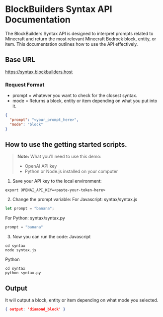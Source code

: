 # BlockBuilders Syntax API Documentation

The BlockBuilders Syntax API is designed to interpret prompts related to Minecraft and return the most relevant Minecraft Bedrock block, entity, or item. 
This documentation outlines how to use the API effectively.

## Base URL
https://syntax.blockbuilders.host

### Request Format

- prompt = whatever you want to check for the closest syntax. 
- mode = Returns a block, entity or item depending on what you put into it.

```json
{
  "prompt": "<your_prompt_here>",
  "mode": "block" 
}
```

## How to use the getting started scripts. 

> **Note:** What you'll need to use this demo:
> - OpenAI API key
> - Python or Node.js installed on your computer

1. Save your API key to the local environment:
```shell
export OPENAI_API_KEY=<paste-your-token-here>
```
2. Change the prompt variable:
For Javascript: syntax/syntax.js
```javascript
let prompt = "banana";
```
For Python: syntax/syntax.py
```python
prompt = "banana"
```
3. Now you can run the code:
Javascript
```shell
cd syntax
node syntax.js
```
Python
```shell
cd syntax
python syntax.py
```

## Output
It will output a block, entity or item depending on what mode you selected.

```json
{ output: 'diamond_block' }
```






